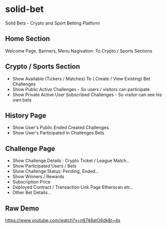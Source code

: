 # solid-bet
Solid Bets - Crypto and Sport Betting Platform

## Home Section
Welcome Page, Banners, Menu Nagivation: To Crypto / Sports Sections

## Crypto / Sports Section
* Show Available (Tickers / Matches) To ( Create / View Existing) Bet Challenges
* Show Public Active Challenges - So users / visitors can participate 
* Show Private Active User Subscribed Challenges - So visitor can see his own bets

## History Page
* Show User's Public Ended Created Challenges
* Show User's Participated In Challenges Bets

## Challenge Page
* Show Challenge Details : Crypto Ticket / League Match..
* Show Participated Users / Bets
* Show Challenge Status: Pending, Ended...
* Show Winners / Rewards
* Subscription Price
* Deployed Contract / Transaction Link Page Etherscan etc..
* Other Bet Details...

## Raw Demo
https://www.youtube.com/watch?v=n8748atG6dk&t=4s
